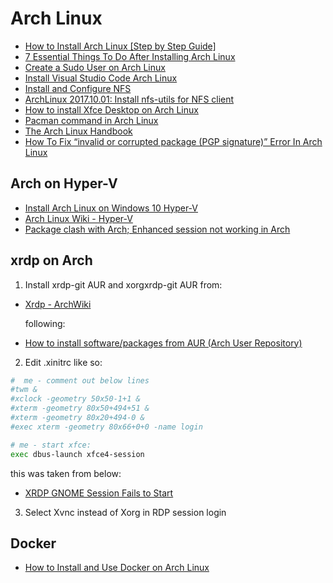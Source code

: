 # Arch Linux

- [How to Install Arch Linux [Step by Step Guide]](https://itsfoss.com/install-arch-linux/)
- [7 Essential Things To Do After Installing Arch Linux](https://itsfoss.com/things-to-do-after-installing-arch-linux/)
- [Create a Sudo User on Arch Linux](https://www.vultr.com/docs/create-a-sudo-user-on-arch-linux)
- [Install Visual Studio Code Arch Linux](https://linuxhint.com/install_visual_studio_code_arch_linux/)
- [Install and Configure NFS](https://linuxhint.com/install_configure_nfs/)
- [ArchLinux 2017.10.01: Install nfs-utils for NFS client](https://www.hiroom2.com/2017/10/20/archlinux-20171001-nfs-utils-client-en/)
- [How to install Xfce Desktop on Arch Linux](https://ebblr.com/how-to-install-xfce-desktop-on-arch-linux)
- [Pacman command in Arch Linux](https://www.geeksforgeeks.org/pacman-command-in-arch-linux/)
- [The Arch Linux Handbook](https://www.freecodecamp.org/news/how-to-install-arch-linux/)
- [How To Fix “invalid or corrupted package (PGP signature)” Error In Arch Linux](https://ostechnix.com/fix-invalid-corrupted-package-pgp-signature-error-arch-linux/)

## Arch on Hyper-V

- [Install Arch Linux on Windows 10 Hyper-V](https://dzone.com/articles/install-arch-linux-on-windows-10-hyper-v)
- [Arch Linux Wiki - Hyper-V](https://wiki.archlinux.org/index.php/Hyper-V)
- [Package clash with Arch; Enhanced session not working in Arch](https://github.com/microsoft/linux-vm-tools/issues/127)

## xrdp on Arch

1. Install  xrdp-git AUR and  xorgxrdp-git AUR  from:

- [Xrdp - ArchWiki](https://wiki.archlinux.org/index.php/xrdp)

  following:

- [How to install software/packages from AUR (Arch User Repository)](https://www.archlinuxuser.com/2013/01/how-to-install-softwarepackages-from.html)

2. Edit .xinitrc like so:

```bash
#  me - comment out below lines
#twm &
#xclock -geometry 50x50-1+1 &
#xterm -geometry 80x50+494+51 &
#xterm -geometry 80x20+494-0 &
#exec xterm -geometry 80x66+0+0 -name login

# me - start xfce:
exec dbus-launch xfce4-session
```

  this was taken from below:

- [XRDP GNOME Session Fails to Start](https://bbs.archlinux.org/viewtopic.php?id=261174)

3. Select Xvnc instead of Xorg in RDP session login

## Docker

- [How to Install and Use Docker on Arch Linux](https://www.linuxtechi.com/install-use-docker-on-arch-linux/)
